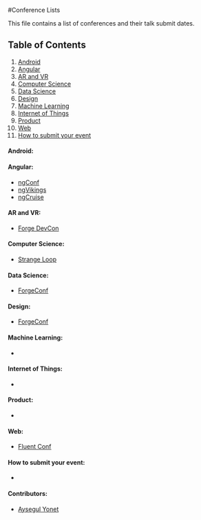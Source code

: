 #Conference Lists

This file contains a list of conferences and their talk submit dates. 

## Table of Contents

  1. [Android](#android)
  1. [Angular](#angular)
  1. [AR and VR](#ar-and-vr)
  1. [Computer Science](#computer-science)
  1. [Data Science](#data-science)
  1. [Design](#design)
  1. [Machine Learning](#machine-learning)
  1. [Internet of Things](#internet-of-things)
  1. [Product](#product)
  1. [Web](#api-questions)
  1. [How to submit your event](#how-to-submit-your-event)

#### Android:


#### Angular:

* [ngConf](https://www.ng-conf.org/)
* [ngVikings](https://ngvikings.org/)
* [ngCruise](https://ngcruise.com/)


#### AR and VR:

* [Forge DevCon](https://forge.autodesk.com/DevCon-2017)

  
#### Computer Science:

* [Strange Loop](http://www.thestrangeloop.com/)

#### Data Science:

* [ForgeConf](http://www.forgeconf.com/)

#### Design:

* [ForgeConf](http://www.forgeconf.com/)

#### Machine Learning:

* []()

#### Internet of Things:

* []()

#### Product:

* []()

#### Web:

* [Fluent Conf]()

#### How to submit your event:

* 


#### Contributors:
* [Aysegul Yonet](https://developers.google.com/experts/people/aysegul-yonet)
